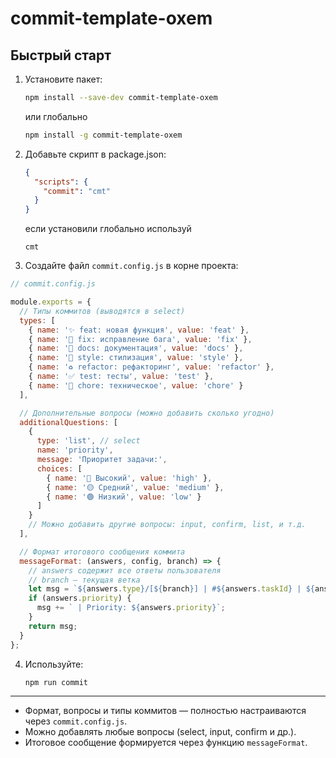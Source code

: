 # commit-template-oxem

## Быстрый старт

1. Установите пакет:
   ```bash
   npm install --save-dev commit-template-oxem
   ```
   или глобально
   ```bash
   npm install -g commit-template-oxem
   ```

2. Добавьте скрипт в package.json:
   ```json
   {
     "scripts": {
       "commit": "cmt"
     }
   }
   ```
   если установили глобально используй
   ```
   cmt
   ```

3. Создайте файл `commit.config.js` в корне проекта:

```javascript
// commit.config.js

module.exports = {
  // Типы коммитов (выводятся в select)
  types: [
    { name: '✨ feat: новая функция', value: 'feat' },
    { name: '🐛 fix: исправление бага', value: 'fix' },
    { name: '📝 docs: документация', value: 'docs' },
    { name: '💄 style: стилизация', value: 'style' },
    { name: '♻️ refactor: рефакторинг', value: 'refactor' },
    { name: '✅ test: тесты', value: 'test' },
    { name: '🔧 chore: техническое', value: 'chore' }
  ],

  // Дополнительные вопросы (можно добавить сколько угодно)
  additionalQuestions: [
    {
      type: 'list', // select
      name: 'priority',
      message: 'Приоритет задачи:',
      choices: [
        { name: '🔴 Высокий', value: 'high' },
        { name: '🟡 Средний', value: 'medium' },
        { name: '🟢 Низкий', value: 'low' }
      ]
    }
    // Можно добавить другие вопросы: input, confirm, list, и т.д.
  ],

  // Формат итогового сообщения коммита
  messageFormat: (answers, config, branch) => {
    // answers содержит все ответы пользователя
    // branch — текущая ветка
    let msg = `${answers.type}/[${branch}] | #${answers.taskId} | ${answers.subject}`;
    if (answers.priority) {
      msg += ` | Priority: ${answers.priority}`;
    }
    return msg;
  }
};
```

4. Используйте:
   ```bash
   npm run commit
   ```

---

- Формат, вопросы и типы коммитов — полностью настраиваются через `commit.config.js`.
- Можно добавлять любые вопросы (select, input, confirm и др.).
- Итоговое сообщение формируется через функцию `messageFormat`. 